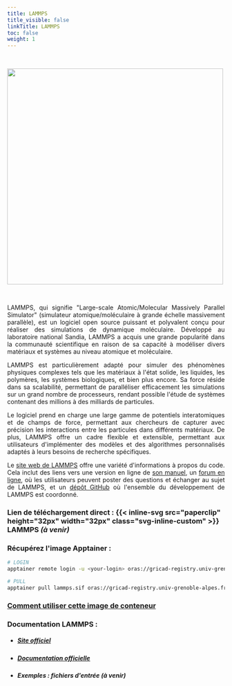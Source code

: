 ```yaml
---
title: LAMMPS
title_visible: false
linkTitle: LAMMPS
toc: false
weight: 1
---
```


<br/>

<a href="https://www.lammps.org/" target="_blank"><img src="/images/lammps-logo.png" width="500px"></a>

<br/>

<div align="justify">

LAMMPS, qui signifie "Large-scale Atomic/Molecular Massively Parallel Simulator" (simulateur atomique/moléculaire à grande échelle massivement parallèle), est un logiciel open source puissant et polyvalent conçu pour réaliser des simulations de dynamique moléculaire. Développé au laboratoire national Sandia, LAMMPS a acquis une grande popularité dans la communauté scientifique en raison de sa capacité à modéliser divers matériaux et systèmes au niveau atomique et moléculaire.

LAMMPS est particulièrement adapté pour simuler des phénomènes physiques complexes tels que les matériaux à l'état solide, les liquides, les polymères, les systèmes biologiques, et bien plus encore. Sa force réside dans sa scalabilité, permettant de paralléliser efficacement les simulations sur un grand nombre de processeurs, rendant possible l'étude de systèmes contenant des millions à des milliards de particules.

Le logiciel prend en charge une large gamme de potentiels interatomiques et de champs de force, permettant aux chercheurs de capturer avec précision les interactions entre les particules dans différents matériaux. De plus, LAMMPS offre un cadre flexible et extensible, permettant aux utilisateurs d'implémenter des modèles et des algorithmes personnalisés adaptés à leurs besoins de recherche spécifiques.

Le <a href="https://www.lammps.org/" target="_blank">site web de LAMMPS</a> offre une variété d'informations à propos du code. Cela inclut des liens vers une version en ligne de <a href="https://docs.lammps.org/Manual.html" target="_blank">son manuel</a>, un <a href="https://www.lammps.org/forum.html" target="_blank">forum en ligne</a>, où les utilisateurs peuvent poster des questions et échanger au sujet de LAMMPS, et un <a href="https://github.com/lammps/lammps" target="_blank">dépôt GitHub</a> où l'ensemble du développement de LAMMPS est coordonné.

</div>

### Lien de téléchargement direct : {{< inline-svg src="paperclip" height="32px" width="32px" class="svg-inline-custom" >}} LAMMPS _(à venir)_

### Récupérez l'image Apptainer :

```sh
# LOGIN
apptainer remote login -u <your-login> oras://gricad-registry.univ-grenoble-alpes.fr

# PULL
apptainer pull lammps.sif oras://gricad-registry.univ-grenoble-alpes.fr/diamond/apptainer/apptainer-singularity-projects/lammps.sif:latest
```

### <a href="/fr/documentation/by-container/lammps">Comment utiliser cette image de conteneur</a>

### Documentation LAMMPS :

- ##### <a href="https://www.lammps.org/" target="_blank">Site officiel</a>

- ##### <a href="https://docs.lammps.org/" target="_blank">Documentation officielle</a>

- ##### Exemples : fichiers d'entrée _(à venir)_